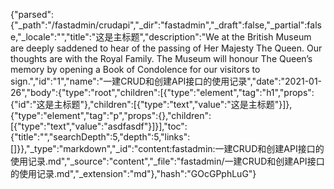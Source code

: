 {"parsed":{"_path":"/fastadmin/crudapi","_dir":"fastadmin","_draft":false,"_partial":false,"_locale":"","title":"这是主标题","description":"We at the British Museum are deeply saddened to hear of the passing of Her Majesty The Queen. Our thoughts are with the Royal Family. The Museum will honour The Queen’s memory by opening a Book of Condolence for our visitors to sign.","id":"1","name":"一建CRUD和创建API接口的使用记录","date":"2021-01-26","body":{"type":"root","children":[{"type":"element","tag":"h1","props":{"id":"这是主标题"},"children":[{"type":"text","value":"这是主标题"}]},{"type":"element","tag":"p","props":{},"children":[{"type":"text","value":"asdfasdf"}]}],"toc":{"title":"","searchDepth":5,"depth":5,"links":[]}},"_type":"markdown","_id":"content:fastadmin:一建CRUD和创建API接口的使用记录.md","_source":"content","_file":"fastadmin/一建CRUD和创建API接口的使用记录.md","_extension":"md"},"hash":"GOcGPphLuG"}